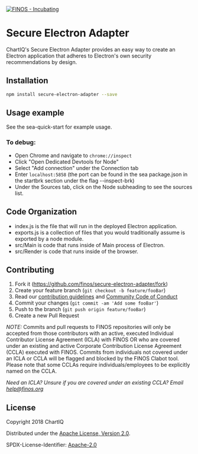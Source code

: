 [![FINOS - Incubating](https://cdn.jsdelivr.net/gh/finos/contrib-toolbox@master/images/badge-incubating.svg)](https://finosfoundation.atlassian.net/wiki/display/FINOS/Incubating)

# Secure Electron Adapter

ChartIQ's Secure Electron Adapter provides an easy way to create an Electron application that adheres to Electron's own security recommendations by design.

## Installation


```sh
npm install secure-electron-adapter --save
```

## Usage example

See the sea-quick-start for example usage.

### To debug:

- Open Chrome and navigate to `chrome://inspect`
- Click "Open Dedicated Devtools for Node"
- Select "Add connection" under the Connection tab
- Enter `localhost:5858` (the port can be found in the sea package.json in the startbrk section under the flag --inspect-brk)
- Under the Sources tab, click on the Node subheading to see the sources list.

## Code Organization
- index.js is the file that will run in the deployed Electron application.
- exports.js is a collection of files that you would traditionally assume is exported by a node module.
- src/Main is code that runs inside of Main process of Electron.
- src/Render is code that runs inside of the browser.

## Contributing

1. Fork it (<https://github.com/finos/secure-electron-adapter/fork>)
2. Create your feature branch (`git checkout -b feature/fooBar`)
3. Read our [contribution guidelines](.github/CONTRIBUTING.md) and [Community Code of Conduct](https://www.finos.org/code-of-conduct)
4. Commit your changes (`git commit -am 'Add some fooBar'`)
5. Push to the branch (`git push origin feature/fooBar`)
6. Create a new Pull Request

_NOTE:_ Commits and pull requests to FINOS repositories will only be accepted from those contributors with an active, executed Individual Contributor License Agreement (ICLA) with FINOS OR who are covered under an existing and active Corporate Contribution License Agreement (CCLA) executed with FINOS. Commits from individuals not covered under an ICLA or CCLA will be flagged and blocked by the FINOS Clabot tool. Please note that some CCLAs require individuals/employees to be explicitly named on the CCLA.

*Need an ICLA? Unsure if you are covered under an existing CCLA? Email [help@finos.org](mailto:help@finos.org)*


## License

Copyright 2018 ChartIQ

Distributed under the [Apache License, Version 2.0](http://www.apache.org/licenses/LICENSE-2.0).

SPDX-License-Identifier: [Apache-2.0](https://spdx.org/licenses/Apache-2.0)
